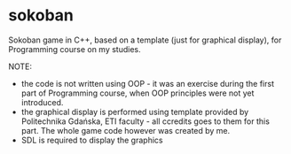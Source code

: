 # sokoban
Sokoban game in C++, based on a template (just for graphical display), for Programming course on my studies.

NOTE: 
 - the code is not written using OOP - it was an exercise during the first part of Programming course, when OOP principles were not yet introduced.
 - the graphical display is performed using template provided by Politechnika Gdańska, ETI faculty - all ccredits goes to them for this part. The whole game code however was created by me.
 - SDL is required to display the graphics
